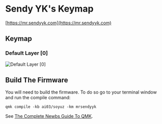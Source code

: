 # Sendy YK's Keymap

[https://mr.sendyyk.com](https://mr.sendyyk.com)

## Keymap

### Default Layer [0]

![Default Layer [0]](https://raw.githubusercontent.com/mrsendyyk/my_qmk/master/ai03_soyuz/assets/ai03-soyuz-with-gmk-metropolis.png)

## Build The Firmware

You will need to build the firmware. To do so go to your terminal window and run the compile command:

    qmk compile -kb ai03/soyuz -km mrsendyyk

See [The Complete Newbs Guide To QMK](https://docs.qmk.fm/#/newbs).

